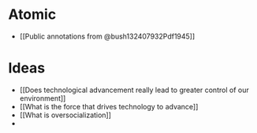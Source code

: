 # Atomic

- [[Public annotations from @bush132407932Pdf1945]]

# Ideas

- [[Does technological advancement really lead to greater control of our environment]]
- [[What is the force that drives technology to advance]]
- [[What is oversocialization]]
- 

